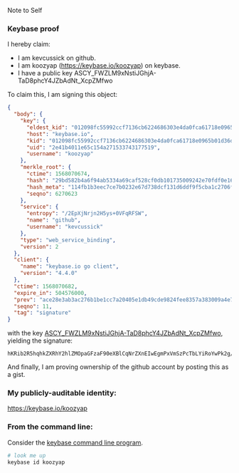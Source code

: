 
Note to Self


### Keybase proof

I hereby claim:

  * I am kevcussick on github.
  * I am koozyap (https://keybase.io/koozyap) on keybase.
  * I have a public key ASCY_FWZLM9xNstiJGhjA-TaD8phcY4JZbAdNt_XcpZMfwo

To claim this, I am signing this object:

```json
{
  "body": {
    "key": {
      "eldest_kid": "012098fc55992ccf7136cb6224686303e4da0fca61718e0965b01d36dfd772964c7f0a",
      "host": "keybase.io",
      "kid": "012098fc55992ccf7136cb6224686303e4da0fca61718e0965b01d36dfd772964c7f0a",
      "uid": "2e41b4011e65c154a271533743177519",
      "username": "koozyap"
    },
    "merkle_root": {
      "ctime": 1568070674,
      "hash": "29bd582b4a6f94ab5334a69caf528cf0db101735009242e70fdf0e16618b1dddf98b183b7dcb51a4f4a31d93840c91e8bf53390d3a8b9dbbe52f36b9cd12ea4d",
      "hash_meta": "114fb1b3eec7ce7b0232e67d738dcf131d6ddf9f5cba1c2706f8ef0209a1e9c7",
      "seqno": 6270623
    },
    "service": {
      "entropy": "/2EpXjNrjn2H5ys+0VFqRFSW",
      "name": "github",
      "username": "kevcussick"
    },
    "type": "web_service_binding",
    "version": 2
  },
  "client": {
    "name": "keybase.io go client",
    "version": "4.4.0"
  },
  "ctime": 1568070682,
  "expire_in": 504576000,
  "prev": "ace28e3ab3ac276b1be1cc7a20405e1db49cde9824fee8357a383009a4e7e261",
  "seqno": 11,
  "tag": "signature"
}
```

with the key [ASCY_FWZLM9xNstiJGhjA-TaD8phcY4JZbAdNt_XcpZMfwo](https://keybase.io/koozyap), yielding the signature:

```
hKRib2R5hqhkZXRhY2hlZMOpaGFzaF90eXBlCqNrZXnEIwEgmPxVmSzPcTbLYiRoYwPk2g/KYXGOCWWwHTbf13KWTH8Kp3BheWxvYWTESpcCC8QgrOKOOrOsJ2sb4cx6IEBeHbSc3pgk/ug1ejgwCaTn4mHEIOJbJZ8h91ILN5Ik9oCtOlot39a49DRw5Ynzeg/r1eMTAgHCo3NpZ8RAP1tI+wxsrGdSpq9Qk2GVuQbY2yjooHZKMUK8Vg4xoipMWlfYsmL8WwTUkPpsSuku7x8v20UyygErSb2SmYKvB6hzaWdfdHlwZSCkaGFzaIKkdHlwZQildmFsdWXEIPOE1pS+zC4dgLxVVTjXFbc6U/WhCD9UxieDPh4PD+P3o3RhZ80CAqd2ZXJzaW9uAQ==

```

And finally, I am proving ownership of the github account by posting this as a gist.

### My publicly-auditable identity:

https://keybase.io/koozyap

### From the command line:

Consider the [keybase command line program](https://keybase.io/download).

```bash
# look me up
keybase id koozyap
```
